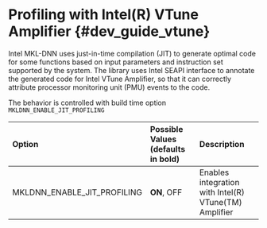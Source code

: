 Profiling with Intel(R) VTune Amplifier {#dev_guide_vtune}
========================================================

Intel MKL-DNN uses just-in-time compilation (JIT) to generate optimal code
for some functions based on input parameters and instruction set supported
by the system. The library uses Intel SEAPI interface to annotate the
generated code for Intel VTune Amplifier, so that it can correctly attribute
processor monitoring unit (PMU) events to the code.

The behavior is controlled with build time option `MKLDNN_ENABLE_JIT_PROFILING`

| Option                      | Possible Values (defaults in bold)   | Description
| :---                        |:---                                  | :---
|MKLDNN_ENABLE_JIT_PROFILING  | **ON**, OFF                          | Enables integration with Intel(R) VTune(TM) Amplifier
